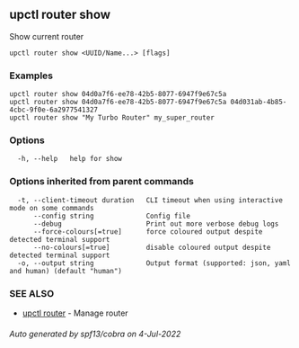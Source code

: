 ## upctl router show

Show current router

```
upctl router show <UUID/Name...> [flags]
```

### Examples

```
upctl router show 04d0a7f6-ee78-42b5-8077-6947f9e67c5a
upctl router show 04d0a7f6-ee78-42b5-8077-6947f9e67c5a 04d031ab-4b85-4cbc-9f0e-6a2977541327
upctl router show "My Turbo Router" my_super_router
```

### Options

```
  -h, --help   help for show
```

### Options inherited from parent commands

```
  -t, --client-timeout duration   CLI timeout when using interactive mode on some commands
      --config string             Config file
      --debug                     Print out more verbose debug logs
      --force-colours[=true]      force coloured output despite detected terminal support
      --no-colours[=true]         disable coloured output despite detected terminal support
  -o, --output string             Output format (supported: json, yaml and human) (default "human")
```

### SEE ALSO

* [upctl router](upctl_router.md)	 - Manage router

###### Auto generated by spf13/cobra on 4-Jul-2022
